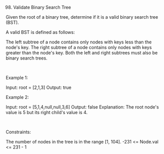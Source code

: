 98. Validate Binary Search Tree

Given the root of a binary tree, determine if it is a valid binary search tree (BST).

A valid BST is defined as follows:

The left 
subtree
 of a node contains only nodes with keys less than the node's key.
The right subtree of a node contains only nodes with keys greater than the node's key.
Both the left and right subtrees must also be binary search trees.

 

Example 1:

Input: root = [2,1,3]
Output: true


Example 2:

Input: root = [5,1,4,null,null,3,6]
Output: false
Explanation: The root node's value is 5 but its right child's value is 4.


 

Constraints:

The number of nodes in the tree is in the range [1, 104].
-231 <= Node.val <= 231 - 1
